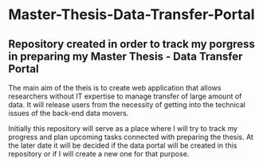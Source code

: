 # Master-Thesis-Data-Transfer-Portal
## Repository created in order to track my porgress in preparing my Master Thesis - Data Transfer Portal

The main aim of the theis is to create web application that allows researchers without IT expertise to manage transfer of large amount of data. It will release users from the necessity of getting into the technical issues of the back-end data movers.

Initially this repository will serve as a place where I will try to track my progress and plan upcoming tasks connected with preparing the thesis. At the later date it will be decided if the data portal will be created in this repository or if I will create a new one for that purpose.
